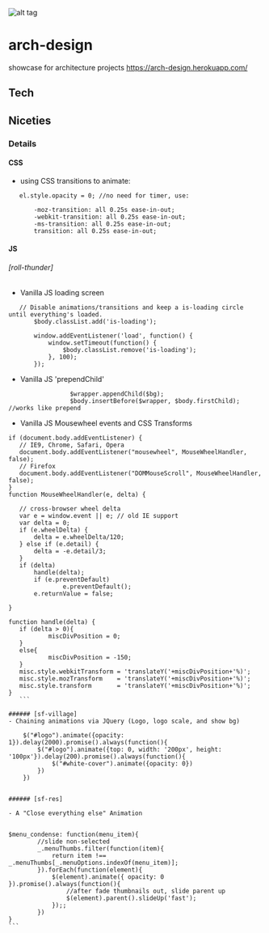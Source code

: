 ![alt tag](http://res.cloudinary.com/dmj8qtant/image/upload/c_limit,w_600/v1457484053/ftxrst42nebekzhunr2d.jpg)
# arch-design
showcase for architecture projects https://arch-design.herokuapp.com/

## Tech

## Niceties

### Details
#### CSS
 - using CSS transitions to animate:
 
 ```
 	el.style.opacity = 0; //no need for timer, use:
 	
 		-moz-transition: all 0.25s ease-in-out;
		-webkit-transition: all 0.25s ease-in-out;
		-ms-transition: all 0.25s ease-in-out;
		transition: all 0.25s ease-in-out;
 ```

#### JS
###### [roll-thunder]
 - Vanilla JS loading screen
 ```
 	// Disable animations/transitions and keep a is-loading circle until everything's loaded.
		$body.classList.add('is-loading');

		window.addEventListener('load', function() {
			window.setTimeout(function() {
				$body.classList.remove('is-loading');
			}, 100);
		});

 ```
 - Vanilla JS 'prependChild'
 
 ```
 				  $wrapper.appendChild($bg);
				  $body.insertBefore($wrapper, $body.firstChild);  //works like prepend
 ```
 - Vanilla JS Mousewheel events and CSS Transforms
 ```
 if (document.body.addEventListener) {
	// IE9, Chrome, Safari, Opera
	document.body.addEventListener("mousewheel", MouseWheelHandler, false);
	// Firefox
	document.body.addEventListener("DOMMouseScroll", MouseWheelHandler, false);
}
 function MouseWheelHandler(e, delta) {

	// cross-browser wheel delta
	var e = window.event || e; // old IE support
	var delta = 0;
	if (e.wheelDelta) {
		delta = e.wheelDelta/120; 
	} else if (e.detail) {
		delta = -e.detail/3;
	}
	if (delta)
		handle(delta);
        if (e.preventDefault)
                e.preventDefault();
        e.returnValue = false;
	
}
	
function handle(delta) {
	if (delta > 0){
			miscDivPosition = 0;
	}
	else{
			miscDivPosition = -150;
	}
    misc.style.webkitTransform = 'translateY('+miscDivPosition+'%)'; 
    misc.style.mozTransform    = 'translateY('+miscDivPosition+'%)'; 
    misc.style.transform       = 'translateY('+miscDivPosition+'%)'; 
}
	```

###### [sf-village]
 - Chaining animations via JQuery (Logo, logo scale, and show bg)

 ```
 		$("#logo").animate({opacity: 1}).delay(2000).promise().always(function(){
			$("#logo").animate({top: 0, width: '200px', height: '100px'}).delay(200).promise().always(function(){
				$("#white-cover").animate({opacity: 0})
			})
		})
 ```
 
###### [sf-res]
 
- A "Close everything else" Animation
  
 ```
  	$menu_condense: function(menu_item){
			//slide non-selected
			_.menuThumbs.filter(function(item){
				return item !== _.menuThumbs[_.menuOptions.indexOf(menu_item)];
			}).forEach(function(element){
				$(element).animate({ opacity: 0 }).promise().always(function(){
					//after fade thumbnails out, slide parent up
					$(element).parent().slideUp('fast');
				});;
			})
	}
	```
